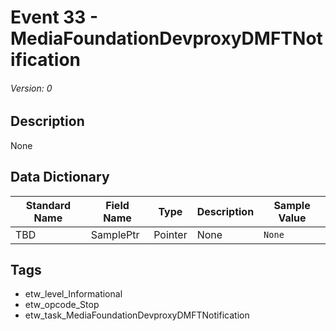 # Event 33 - MediaFoundationDevproxyDMFTNotification
###### Version: 0

## Description
None

## Data Dictionary
|Standard Name|Field Name|Type|Description|Sample Value|
|---|---|---|---|---|
|TBD|SamplePtr|Pointer|None|`None`|

## Tags
* etw_level_Informational
* etw_opcode_Stop
* etw_task_MediaFoundationDevproxyDMFTNotification